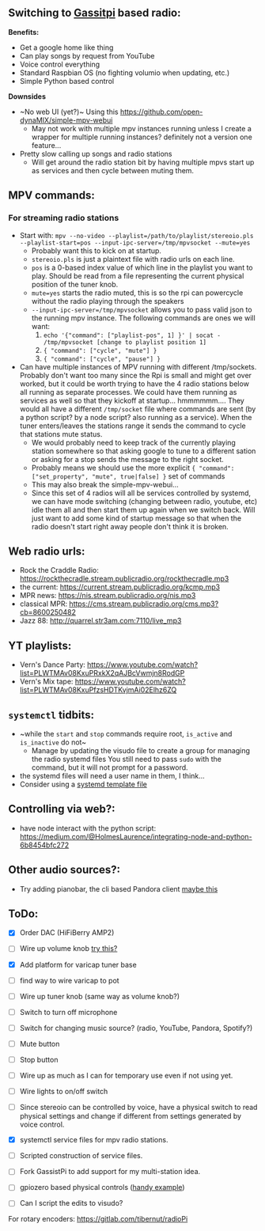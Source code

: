 ## Switching to [Gassitpi](https://github.com/shivasiddharth/GassistPi) based radio:
**Benefits:**
* Get a google home like thing
* Can play songs by request from YouTube
* Voice control everything
* Standard Raspbian OS (no fighting volumio when updating, etc.)
* Simple Python based control

**Downsides**
* ~No web UI (yet?)~ Using this https://github.com/open-dynaMIX/simple-mpv-webui
  * May not work with multiple mpv instances running unless I create a wrapper for multiple running instances? definitely not a version one feature...
* Pretty slow calling up songs and radio stations
  * Will get around the radio station bit by having multiple mpvs start up as services and then cycle between muting them.

## MPV commands:
### For streaming radio stations
* Start with: `mpv --no-video --playlist=/path/to/playlist/stereoio.pls --playlist-start=pos --input-ipc-server=/tmp/mpvsocket --mute=yes`
    - Probably want this to kick on at startup.
    - `stereoio.pls` is just a plaintext file with radio urls on each line.
    - `pos` is a 0-based index value of which line in the playlist you want to play. Should be read from a file representing the current physical position of the tuner knob.
    - `mute=yes` starts the radio muted, this is so the rpi can powercycle without the radio playing through the speakers
    - `--input-ipc-server=/tmp/mpvsocket` allows you to pass valid json to the running mpv instance. The following commands are ones we will want:
        1. `echo '{"command": ["playlist-pos", 1] }' | socat - /tmp/mpvsocket [change to playlist position 1]`
        2. `{ "command": ["cycle", "mute"] }`
        3. `{ "command": ["cycle", "pause"] }`
* Can have multiple instances of MPV running with different /tmp/sockets. Probably don't want too many since the Rpi is small and might get over worked, but it could be worth trying to have the 4 radio stations below all running as separate processes. We could have them running as services as well so that they kickoff at startup... hmmmmmm.... They would all have a different `/tmp/socket` file where commands are sent (by a python script? by a node script? also running as a service). When the tuner enters/leaves the stations range it sends the command to cycle that stations mute status.
  * We would probably need to keep track of the currently playing station somewhere so that asking google to tune to a different sation or asking for a stop sends the message to the right socket.
  * Probably means we should use the more explicit `{ "command": ["set_property", "mute", true|false] }` set of commands
  * This may also break the simple-mpv-webui...
  * Since this set of 4 radios will all be services controlled by systemd, we can have mode switching (changing between radio, youtube, etc) idle them all and then start them up again when we switch back. Will just want to add some kind of startup message so that when the radio doesn't start right away people don't think it is broken.

## Web radio urls:
* Rock the Craddle Radio: https://rockthecradle.stream.publicradio.org/rockthecradle.mp3
* the current: https://current.stream.publicradio.org/kcmp.mp3
* MPR news: https://nis.stream.publicradio.org/nis.mp3
* classical MPR: https://cms.stream.publicradio.org/cms.mp3?cb=8600250482
* Jazz 88: http://quarrel.str3am.com:7110/live_mp3

## YT playlists:
* Vern's Dance Party: https://www.youtube.com/watch?list=PLWTMAv08KxuPRxkX2qAJBcVwmjn8RodGP
* Vern's Mix tape: https://www.youtube.com/watch?list=PLWTMAv08KxuPfzsHDTKvjmAi02Elhz6ZQ

## `systemctl` tidbits:
* ~while the `start` and `stop` commands require root, `is_active` and `is_inactive` do not~
  * Manage by updating the visudo file to create a group for managing the radio systemd files
    You still need to pass `sudo` with the command, but it will not prompt for a password.
* the systemd files will need a user name in them, I think...
* Consider using a [systemd template file](https://fedoramagazine.org/systemd-template-unit-files/)

## Controlling via web?:
* have node interact with the python script: https://medium.com/@HolmesLaurence/integrating-node-and-python-6b8454bfc272

## Other audio sources?:
* Try adding pianobar, the cli based Pandora client [maybe this](https://creekhousemedia.com/2017/12/08/make-a-raspberry-pi-pandora-player/)

## ToDo:
- [X] Order DAC (HiFiBerry AMP2)
- [ ] Wire up volume knob [try this?](https://gist.github.com/thijstriemstra/6396142f426aeffb0c1c6507fb2acd7b)
- [X] Add platform for varicap tuner base
- [ ] find way to wire varicap to pot
- [ ] Wire up tuner knob (same way as volume knob?)
- [ ] Switch to turn off microphone
- [ ] Switch for changing music source? (radio, YouTube, Pandora, Spotify?)
- [ ] Mute button
- [ ] Stop button
- [ ] Wire up as much as I can for temporary use even if not using yet.
- [ ] Wire lights to on/off switch
- [ ] Since stereoio can be controlled by voice, have a physical switch to read physical settings and change if different from settings generated by voice control.
- [X] systemctl service files for mpv radio stations.
- [ ] Scripted construction of service files.
- [ ] Fork GassistPi to add support for my multi-station idea.
- [ ] gpiozero based physical controls ([handy example](https://github.com/themagpimag/essentials-gpiozero/blob/master/09-Potentiometer/ch9listing4.py))
- [ ] Can I script the edits to visudo?


For rotary encoders:
https://gitlab.com/tibernut/radioPi
